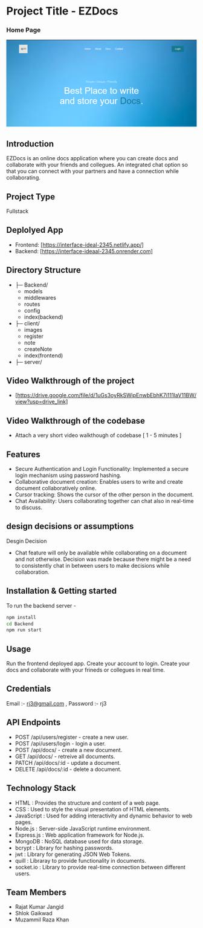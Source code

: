 # Project Title - EZDocs

### Home Page
<img src="https://github.com/RajatKumarJangid/Interface-Ideaal-2345/blob/main/client/images/EZDocsHomePage.PNG" alt="Home page image"></img>

## Introduction
EZDocs is an online docs application where you can create docs and collaborate with your friends and collegues. An integrated chat option so that you can connect with your partners and have a connection while collaborating.

## Project Type
Fullstack

## Deplolyed App
- Frontend: [https://interface-ideal-2345.netlify.app/]
- Backend: [https://interface-ideaal-2345.onrender.com]

## Directory Structure
- ├─ Backend/
    - models
    - middlewares
    - routes
    - config
    - index(backend)
- ├─ client/
    - images
    - register
    - note
    - createNote
    - index(frontend)
- ├─ server/

## Video Walkthrough of the project
- [https://drive.google.com/file/d/1uGs3oyRkSWipEnwbEbhK7i111IaV11BW/view?usp=drive_link]

## Video Walkthrough of the codebase
- Attach a very short video walkthough of codebase [ 1 - 5 minutes ]

## Features

- Secure Authentication and Login Functionality: Implemented a secure login mechanism using password hashing.
- Collaborative document creation: Enables users to write and create document collaboratively online.
- Cursor tracking: Shows the cursor of the other person in the document.
- Chat Availability: Users collaborating together can chat also in real-time to discuss.

## design decisions or assumptions
Desgin Decision
- Chat feature will only be available while collaborating on a document and not otherwise. Decision was made because there might be a need to 
  consistently chat in between users to make decisions while collaboration.

## Installation & Getting started
To run the backend server -

```bash
npm install 
cd Backend
npm run start
```

## Usage
Run the frontend deployed app.
Create your account to login.
Create your docs and collaborate with your frineds or collegues in real time.


## Credentials
Email :- rj3@gmail.com , Password :- rj3


## API Endpoints

- POST /api/users/register - create a new user.
- POST /api/users/login - login a user.
- POST /api/docs/ - create a new document.
- GET /api/docs/ - retreive all documents.
- PATCH /api/docs/:id - update a document.
- DELETE /api/docs/:id - delete a document.


## Technology Stack

- HTML : Provides the structure and content of a web page.
- CSS : Used to style the visual presentation of HTML elements.
- JavaScript : Used for adding interactivity and dynamic behavior to web pages.
- Node.js : Server-side JavaScript runtime environment.
- Express.js : Web application framework for Node.js.
- MongoDB : NoSQL database used for data storage.
- bcrypt : Library for hashing passwords.
- jwt : Library for generating JSON Web Tokens.
- quill : Libraray to provide functionality in documents.
- socket.io : Library to provide real-time connection between different users.


## Team Members

- Rajat Kumar Jangid
- Shlok Gaikwad
- Muzammil Raza Khan
